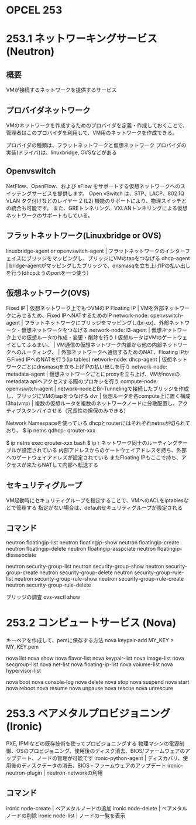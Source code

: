 # OPCEL 253

# 253.1 ネットワーキングサービス (Neutron)

## 概要
VMが接続するネットワークを提供するサービス

## プロバイダネットワーク
VMのネットワークを作成するためのプロバイダを定義・作成しておくことで、
管理者はこのプロバイダを利用して、VM用のネットワークを作成できる。

プロバイダの種類は、フラットネットワークと仮想ネットワーク
プロバイダの実装(ドライバ)は、linuxbridge, OVSなどがある

## Openvswitch
NetFlow、OpenFlow、および sFlow をサポートする仮想ネットワークへのスイッチングサービスを提供します。
Open vSwitch は、STP、LACP、802.1Q VLAN タグ付けなどのレイヤー 2 (L2) 機能のサポートにより、物理スイッチとの統合も可能です。
また、GREトンネリング、VXLANトンネリングによる仮想ネットワークのサポートもしている。

## フラットネットワーク(Linuxbridge or OVS)
linuxbridge-agent or openvswitch-agent | フラットネットワークのインターフェイスにブリッジをマッピングし、ブリッジにVMのtapをつなげる
dhcp-agent   | bridge-agentがマッピングしたブリッジで、dnsmasqを立ち上げIPの払い出しを行う(dhcpようのportを一つ使う）


## 仮想ネットワーク(OVS)
Fixed IP     | 仮想ネットワーク上でもつVMのIP
Floating IP  | VMを外部ネットワークにみせるため、Fixed IPへNATするためのIP
network-node: openvswitch-agent | フラットネットワークにブリッジをマッピングし(br-ex)、外部ネットワーク・仮想ネットワークをつなげる
network-node: l3-agent          | 仮想ネットワーク上での仮想ルータの作成・変更・削除を行う
                                l 仮想ルータはVMのゲートウェイとしてふるまい、
                                | VM通信の仮想ネットワーク内部から他の内部ネットワークへのルーティング、
                                | 外部ネットワークへ通信するためのNAT、Floating IPからFixed IPへのNATを行う(ip tables)
network-node: dhcp-agent        | 仮想ネットワークごとにdnsmasqを立ち上げIPの払い出しを行う
network-node: metadata-agent    | 仮想ネットワークごとにproxyを立ち上げ、VMがnovaのmetadata apiへアクセスする際のプロキシを行う
compute-node: openvswitch-agent | network-nodeとBr-Tunnelingで接続したブリッジを作成し、ブリッジにVMのtapをつなげる
dvr                             | 仮想ルータを各compute上に置く構成
l3ha(vrrp)                      | 複数の仮想ルータを複数のネットワークノードに分散配置し、アクティブスタンバイさせる（冗長性の担保のみできる）



Network Namespaceを使っている
dhcpとrouterにはそれぞれnetnsが切られており、
$ ip netns
qdhcp-
qrouter-xxx

$ ip netns exec qrouter-xxx bash
$ ip r
ネットワーク同士のルーティングテーブルが設定されている
内部アドレスからのゲートウェイアドレスを持ち、外部へのゲートウェイアドレスが設定されている
またFloating IPもここで持ち、アクセスが来たらNATして内部へ転送する

## セキュリティグループ
VM起動時にセキュリティグループを指定することで、VMへのACLをiptablesなどで管理する
指定がない場合は、defaultセキュリティグループが設定される

## コマンド
neutron floatingip-list
neutron floatingip-show
neutron floatingip-create
neutron floatingip-delete
neutron floatingip-asspciate
neutron floatingip-dissasociate

neutron security-group-list
neutron security-group-show
neutron security-group-create
neutron security-group-delete
neutron security-group-rule-list
neutron security-group-rule-show
neutron security-group-rule-create
neutron security-group-rule-delete


ブリッジの調査
ovs-vsctl show


# 253.2 コンピュートサービス (Nova)
キーペアを作成して、pemに保存する方法
nova keypair-add MY_KEY > MY_KEY.pem


nova list
nova show
nova flavor-list
nova keypair-list
nova image-list
nova secgroup-list
nova net-list
nova floating-ip-list
nova volume-list
nova hypervisor-list

nova boot
nova console-log
nova delete
nova stop
nova suspend
nova start
nova reboot
nova resume
nova unpause
nova rescue
nova unrescure



# 253.3 ベアメタルプロビジョニング (Ironic)
PXE, IPMIなどの既存技術を使ってプロビジョニングする
物理マシンの電源制御、OSのプロビジョニング、使用後のディスク消去、BIOS/ファームウェアのアップデート、ノードの管理が可能です
ironic-python-agent | ディスカバリ、使用後のディスクデータの消去、BIOS・ファームウェアのアップデート
ironic-neutron-plugin | neutron-networkの利用

## コマンド
ironic node-create  | ベアメタルノードの追加
ironic node-delete  | ベアメタルノードの削除
ironic node-list    | ノードの一覧を表示

